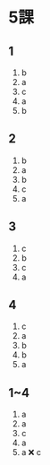 # 5課

## 1

1. b
2. a
3. c
4. a
5. b

## 2

1. b
2. a
3. b
4. c
5. a

## 3

1. c
2. b
3. c
4. a

## 4

1. c
2. a
3. b
4. b
5. a

## 1~4

1. a
2. a
3. c
4. a
5. a ❌ c
